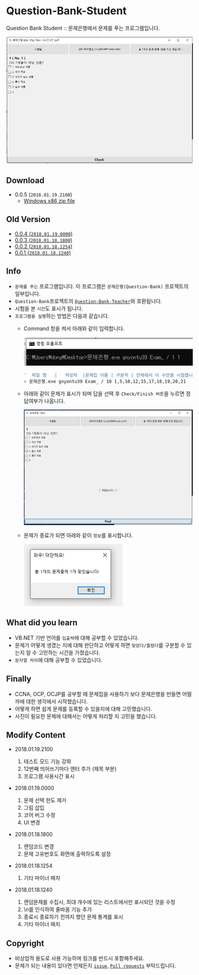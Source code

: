 # Question-Bank-Student

Question Bank Student :: 문제은행에서 문제를 푸는 프로그램입니다.

![cover](./assets/cover.png)

## Download

- 0.0.5 (`2018.01.19.2100`)
  - [Windows x86 zip file](./build/Question-Bank-Student_x86_0.0.5.zip?raw=true)

## Old Version

- [0.0.4 (`2018.01.19.0000`)](https://github.com/Sotaneum/Question-Bank-Student/tree/567e3d238ac6027d2d98cdd2b84b192b983e9524)
- [0.0.3 (`2018.01.18.1800`)](https://github.com/Sotaneum/Question-Bank-Student/tree/7b09c3ca43f6dd851c1a689e00409c0faf2fd551)
- [0.0.2 (`2018.01.18.1254`)](https://github.com/Sotaneum/Question-Bank-Student/tree/7b09c3ca43f6dd851c1a689e00409c0faf2fd551/build)
- [0.0.1 (`2018.01.18.1240`)](https://github.com/Sotaneum/Question-Bank-Student/tree/3d01209d149f4ea49a86476f4ff32a007bff4023)

## Info

- `문제를 푸는` 프로그램입니다. 이 프로그램은 `문제은행(Question-Bank)` 프로젝트의 일부입니다.
- `Question-Bank`프로젝트의 [`Question-Bank-Teacher`](https://github.com/Sotaneum/Question-Bank-Teacher)와 호환됩니다.
- 시험을 본 `시간`도 표시가 됩니다.
- `프로그램을 실행`하는 방법은 다음과 같습니다.
  - Command 창을 켜서 아래와 같이 입력합니다.

    ![cmd](./assets/cmd.png)

    ```bash
    '  파일 명   |   작성자  |문제집 이름 | 구분자 | 전체에서 이 수만큼 시험봅니다. | 시험볼 번호'
    > 문제은행.exe gnyontu39 Exam_ / 10 1,5,10,12,15,17,18,19,20,21
    ```

  - 아래와 같이 문제가 표시가 되며 답을 선택 후 `Check/Finish 버튼`을 누르면 정답여부가 나옵니다.

    ![ok](./assets/ok.png)

  - 문제가 종료가 되면 아래와 같이 `정보`를 표시합니다.

    ![result](./assets/result.png)

## What did you learn

- VB.NET 기반 언어를 `입출력`에 대해 공부할 수 있었습니다.
- 문제가 어떻게 생겼는 지에 대해 판단하고 어떻게 하면 `맞았다/틀렸다`를 구분할 수 있는지 알 수 고민하는 시간을 가졌습니다.
- `문자열 처리`에 대해 공부할 수 있었습니다.

## Finally

- CCNA, OCP, OCJP를 공부할 때 문제집을 사용하기 보다 문제은행을 만들면 어떨까에 대한 생각에서 시작했습니다.
- 어떻게 하면 쉽게 문제를 등록할 수 있을지에 대해 고민했습니다.
- 사진이 필요한 문제에 대해서는 어떻게 처리할 지 고민을 했습니다.

## Modify Content

- 2018.01.19.2100
  1. 테스트 모드 기능 강화
  2. 12번째 띄어쓰기마다 엔터 추가 (제목 부분)
  3. 프로그램 사용시간 표시

- 2018.01.19.0000
  1. 문제 선택 한도 제거
  2. 그림 삽입
  3. 코어 버그 수정
  4. UI 변경

- 2018.01.18.1800
  1. 랜덤코드 변경
  2. 문제 고유번호도 화면에 출력하도록 설정

- 2018.01.18.1254
  1. 기타 마이너 패치

- 2018.01.18.1240
  1. 랜덤문제를 수집시, 최대 개수에 있는 리스트에서만 표시되던 것을 수정
  2. \n를 인식하여 줄바꿈 기능 추가
  3. 종료시 종료하기 전까지 했던 문제 통계를 표시
  4. 기타 마이너 패치

## Copyright

- 비상업적 용도로 사용 가능하며 링크를 반드시 포함해주세요.
- 문제가 되는 내용이 있다면 언제든지 [`issue`](https://github.com/Sotaneum/Question-Bank-Student/issues/new), [`Pull requests`](https://github.com/Sotaneum/Question-Bank-Student/compare) 부탁드립니다.
